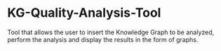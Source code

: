 # KG-Quality-Analysis-Tool
Tool that allows the user to insert the Knowledge Graph to be analyzed, perform the analysis and display the results in the form of graphs.
